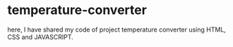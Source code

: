 # temperature-converter
here, I have shared my code of project temperature converter using HTML, CSS and JAVASCRIPT.
